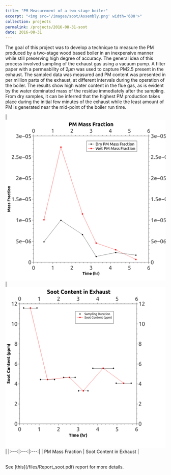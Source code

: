 ```yaml
---
title: "PM Measurement of a two-stage boiler"
excerpt: "<img src='/images/soot/Assembly.png' width='600'>"
collection: projects
permalink: /projects/2016-08-31-soot
date: 2016-08-31
---
```


The goal of this project was to develop a technique to measure the PM produced by a two-stage wood based boiler in an inexpensive manner while still preserving high degree of accuracy. The general idea of this process involved sampling of the exhaust gas using a vacuum pump. A filter paper with a permeability of $2\mu m$ was used to capture PM2.5 present in the exhaust. The sampled data was measured and PM content was presented in per million parts of the exhaust, at different intervals during the operation of the boiler. The results show high water content in the flue gas, as is evident by the water dominated mass of the residue immediately after the sampling. From dry samples, it can be inferred that the highest PM production takes place during the initial few minutes of the exhaust while the least amount of PM is generated near the mid-point of the boiler run time.

|<img src='/images/soot/PMMass_plot.png'> | <img src='/images/soot/SootContent.png'> |
|:---:|:---:|:---:|
| PM Mass Fraction | Soot Content in Exhaust |

<br>
See [this](/files/Report_soot.pdf) report for more details.
<!-- <iframe src="/files/Report_soot.pdf" width="100%" height="700" frameborder="no" border="0" marginwidth="0" marginheight="0"></iframe> -->
